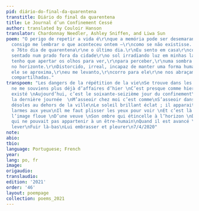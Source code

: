 ```yaml
---
pid: diário-do-final-da-quarentena
transtitle: Diário do final da quarentena
title: Le Journal d’un Confinement Cessé
author: translated by Couloir Hanson
translator: Chardonnay Needler, Ashley Sniffen, and Liwa Sun
poem: "O perigo de repetir a vida é\r\nque a memória pode ser desemaranhada.\r\nNão
  consigo me lembrar o que aconteceu ontem —\r\ncomo se não existisse. \r\nHoje é
  o 76to dia de quarentena\r\ne o último dia.\r\nEu sento em casa\r\ncomo se eu estivesse
  sentado num prado fora da cidade\r\no sol irradiando luz em minhas lágrimas.\r\nEu
  tenho que apertar os olhos para ver,\r\npara perceber,\r\numa sombra dum sobrevivente,\r\ntremeluzente
  no horizonte.\r\nDistorcido, irreal, incapaz de manter uma forma humana.\r\nQuando
  ele se aproxima,\r\neu me levanto,\r\ncorro para ele\r\ne nos abraçamos com lágrimas
  compartilhadas."
transpoem: "Les dangers de la répétition de la vie\nSe trouve dans les souvenirs détachés.\nJe
  ne me souviens plus déjà d’affaires d’hier \nC’est presque comme hier n’a jamais
  existé \nAujourd’hui, c’est le soixante-seizième jour du confinement\nC’est aussi
  la dernière journée  \nM’asseoir chez moi c’est comme\nS’asseoir dans les régions
  désoles au dehors de la ville\nLe soleil brillant éclat ; il apparait que j’ai les
  larmes aux yeux\nIl me faut plisser les yeux pour voir \nEt c’est là où je vois
  l’image floue \nD’une veuve \nSon ombre qui étincelle à l’horizon \nDéformé, innocent,
  qui ne pouvait pas appartenir à un être-humain\nQuand il est avancé \nJ’ai pu me
  lever\nFuir là-bas\nLui embrasser et pleurer\n7/4/2020"
note: 
abio: 
tbio: 
language: Portuguese; French
year: 
lang: po, fr
image: 
origaudio: 
translaudio: 
edition: '2021'
order: '46'
layout: poempage
collection: poems_2021
---
```

